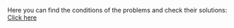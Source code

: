 Here you can find the conditions of the problems and check their solutions: <a href="https://judge.softuni.org/Contests/Practice/Index/4458#0">Click here</a>